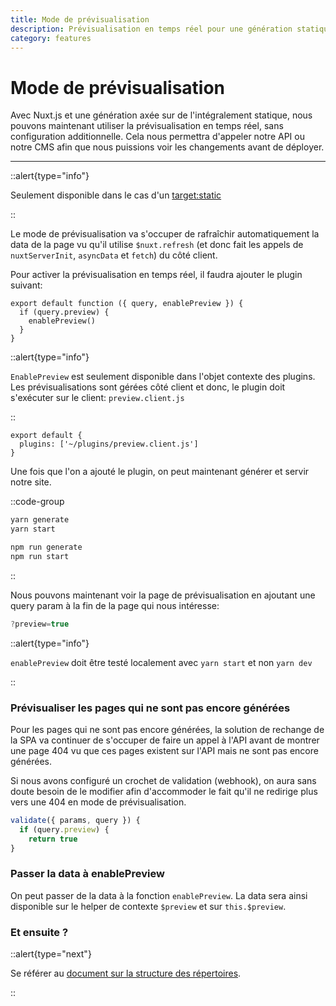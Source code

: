 ```yaml
---
title: Mode de prévisualisation
description: Prévisualisation en temps réel pour une génération statique avec le mode de prévisualisation
category: features
---
```

# Mode de prévisualisation

Avec Nuxt.js et une génération axée sur de l'intégralement statique, nous pouvons maintenant utiliser la prévisualisation en temps réel, sans configuration additionnelle. Cela nous permettra d'appeler notre API ou notre CMS afin que nous puissions voir les changements avant de déployer.

---

::alert{type="info"}

Seulement disponible dans le cas d'un [target:static](/docs/features/deployment-targets#static-hosting)

::

Le mode de prévisualisation va s'occuper de rafraîchir automatiquement la data de la page vu qu'il utilise `$nuxt.refresh` (et donc fait les appels de `nuxtServerInit`, `asyncData` et `fetch`) du côté client.

Pour activer la prévisualisation en temps réel, il faudra ajouter le plugin suivant:

```js{}[plugins/preview.client.js]
export default function ({ query, enablePreview }) {
  if (query.preview) {
    enablePreview()
  }
}
```

::alert{type="info"}

`EnablePreview` est seulement disponible dans l'objet contexte des plugins. Les prévisualisations sont gérées côté client et donc, le plugin doit s'exécuter sur le client: `preview.client.js`

::

```js{}[nuxt.config.js]
export default {
  plugins: ['~/plugins/preview.client.js']
}
```

Une fois que l'on a ajouté le plugin, on peut maintenant générer et servir notre site.

::code-group
```bash [Yarn]
yarn generate
yarn start
```
```bash [NPM]
npm run generate
npm run start
```
::

Nous pouvons maintenant voir la page de prévisualisation en ajoutant une query param à la fin de la page qui nous intéresse:

```js
?preview=true
```

::alert{type="info"}

`enablePreview` doit être testé localement avec `yarn start` et non `yarn dev`

::

### Prévisualiser les pages qui ne sont pas encore générées

Pour les pages qui ne sont pas encore générées, la solution de rechange de la SPA va continuer de s'occuper de faire un appel à l'API avant de montrer une page 404 vu que ces pages existent sur l'API mais ne sont pas encore générées.

Si nous avons configuré un crochet de validation (webhook), on aura sans doute besoin de le modifier afin d'accommoder le fait qu'il ne redirige plus vers une 404 en mode de prévisualisation.

```js
validate({ params, query }) {
  if (query.preview) {
    return true
}
```

### Passer la data à enablePreview

On peut passer de la data à la fonction `enablePreview`. La data sera ainsi disponible sur le helper de contexte `$preview` et sur `this.$preview`.

### Et ensuite ?

::alert{type="next"}

Se référer au [document sur la structure des répertoires](/docs/directory-structure/nuxt).

::
